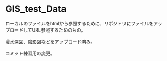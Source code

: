 # GIS_test_Data

ローカルのファイルをhtmlから参照するために、リポジトリにファイルをアップロードしてURL参照するためのもの。
<br><br>
浸水深図、陰影図などをアップロード済み。
<br><br>
コミット練習用の変更。